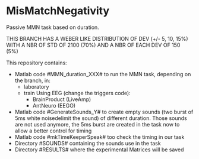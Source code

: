 # MisMatchNegativity
Passive MMN task based on duration.

THIS BRANCH HAS A WEBER LIKE DISTRIBUTION OF DEV (+/- 5, 10, 15%) WITH A NBR OF STD OF 2100 (70%) AND A NBR OF EACH DEV OF 150 (5%)

This repository contains:
  - Matlab code #MMN_duration_XXX# to run the MMN task, depending on the branch, in:
    - laboratory
    - train 
    Using EEG (change the triggers code):
      - BrainProduct (LiveAmp) 
      - AntNeuro (EEGO)
  - Matlab code #GenerateSounds_Y# to create empty sounds (two burst of 5ms white noisedelimit the sound) of different duration. Those sounds are not used anymore, the 5ms burst are created in the task now to allow a better control for timing 
  - Matlab code #mkTimeKeeperSpeak# too check the timing in our task
  - Directory #SOUNDS# containing the sounds use in the task
  - Directory #RESULTS# where the experimental Matrices will be saved 
